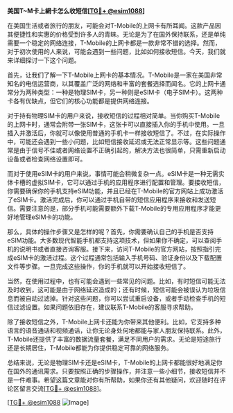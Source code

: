 **美国T~M卡上網卡怎么收短信[[TG💪+ @esim1088](https://t.me/s/esim1088)]**

在美国生活或者旅行的朋友，可能会对T-Mobile的上网卡有所耳闻。这款产品因其便捷性和实惠的价格受到许多人的青睐。无论是为了在国外保持联系，还是单纯需要一个稳定的网络连接，T-Mobile的上网卡都是一款非常不错的选择。然而，对于初次使用的人来说，可能会遇到一些问题，比如如何接收短信。今天，我们就来详细探讨一下这个问题。

首先，让我们了解一下T-Mobile上网卡的基本情况。T-Mobile是一家在美国非常知名的电信运营商，以其覆盖广泛的网络和丰富的套餐选择而闻名。它的上网卡通常分为两种类型：一种是物理SIM卡，另一种则是eSIM卡（电子SIM卡）。这两种卡各有优缺点，但它们的核心功能都是提供网络连接。

对于持有物理SIM卡的用户来说，接收短信的过程相对简单。当你购买T-Mobile的上网卡时，通常会附带一张SIM卡，这张卡可以直接插入你的手机中使用。一旦插入并激活后，你就可以像使用普通的手机卡一样接收短信了。不过，在实际操作中，可能还会遇到一些小问题，比如短信接收延迟或无法正常显示等。这些问题通常是由于信号不佳或者网络设置不正确引起的，解决方法也很简单，只需重新启动设备或者检查网络设置即可。

而对于使用eSIM卡的用户来说，事情可能会稍微复杂一点。eSIM卡是一种无需实体卡槽的虚拟SIM卡，它可以通过手机的应用程序进行配置和管理。要接收短信，你需要确保你的手机支持eSIM功能，并且已经在T-Mobile的官方网站上成功激活了eSIM卡。激活完成后，你可以通过手机自带的短信应用程序来接收和发送短信。需要注意的是，部分手机可能需要额外下载T-Mobile的专用应用程序才能更好地管理eSIM卡的功能。

那么，具体的操作步骤又是怎样的呢？首先，你需要确认自己的手机是否支持eSIM功能。大多数现代智能手机都支持这项技术，但如果你不确定，可以查阅手机的说明书或者直接咨询客服。接下来，访问T-Mobile的官方网站，按照指引完成eSIM卡的激活过程。这个过程通常包括输入手机号码、验证身份以及下载配置文件等步骤。一旦完成这些操作，你的手机就可以开始接收短信了。

当然，在使用过程中，也有可能会遇到一些常见的问题。比如，有时短信可能无法及时收到，这可能是由于网络延迟造成的；还有时候，短信可能会被误认为垃圾信息而被自动过滤掉。针对这些问题，你可以尝试重启设备，或者手动检查手机的短信过滤设置。如果问题依旧存在，建议联系T-Mobile的客服寻求帮助。

除了接收短信之外，T-Mobile上网卡还能为你带来其他便利。比如，它支持多种语言的语音通话和视频通话，让你无论身处何地都能与家人朋友保持联系。此外，T-Mobile还提供了丰富的数据流量套餐，满足不同用户的需求。无论是短途旅行还是长期居住，T-Mobile都能为你提供稳定可靠的网络服务。

总结来说，无论是物理SIM卡还是eSIM卡，T-Mobile的上网卡都能很好地满足你在国外的通讯需求。只要按照正确的步骤操作，并注意一些小细节，接收短信并不是一件难事。希望这篇文章能对你有所帮助，如果你还有其他疑问，欢迎随时在评论区留言交流[[TG💪+ @esim1088](https://t.me/s/esim1088)]。

[[TG💪+ @esim1088](https://t.me/s/esim1088) ![Image](https://i.postimg.cc/4NQfJmqS/Snipaste-2025-05-13-00-14-12.png)]